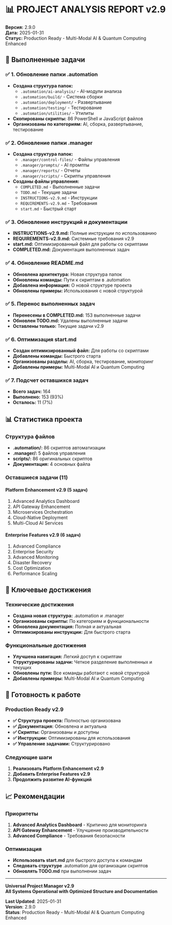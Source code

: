 # 📊 PROJECT ANALYSIS REPORT v2.9

**Версия:** 2.9.0  
**Дата:** 2025-01-31  
**Статус:** Production Ready - Multi-Modal AI & Quantum Computing Enhanced

## 🎯 Выполненные задачи

### ✅ 1. Обновление папки .automation
- **Создана структура папок:**
  - `.automation/ai-analysis/` - AI-модули анализа
  - `.automation/build/` - Система сборки
  - `.automation/deployment/` - Развертывание
  - `.automation/testing/` - Тестирование
  - `.automation/utilities/` - Утилиты
- **Скопированы скрипты:** 86 PowerShell и JavaScript файлов
- **Организованы по категориям:** AI, сборка, развертывание, тестирование

### ✅ 2. Обновление папки .manager
- **Создана структура папок:**
  - `.manager/control-files/` - Файлы управления
  - `.manager/prompts/` - AI промпты
  - `.manager/reports/` - Отчеты
  - `.manager/scripts/` - Скрипты управления
- **Созданы файлы управления:**
  - `COMPLETED.md` - Выполненные задачи
  - `TODO.md` - Текущие задачи
  - `INSTRUCTIONS-v2.9.md` - Инструкции
  - `REQUIREMENTS-v2.9.md` - Требования
  - `start.md` - Быстрый старт

### ✅ 3. Обновление инструкций и документации
- **INSTRUCTIONS-v2.9.md:** Полные инструкции по использованию
- **REQUIREMENTS-v2.9.md:** Системные требования v2.9
- **start.md:** Оптимизированный файл для работы со скриптами
- **COMPLETED.md:** Документация выполненных задач

### ✅ 4. Обновление README.md
- **Обновлена архитектура:** Новая структура папок
- **Обновлены команды:** Пути к скриптам в .automation
- **Добавлена информация:** О новой структуре проекта
- **Обновлены примеры:** Использования с новой структурой

### ✅ 5. Перенос выполненных задач
- **Перенесены в COMPLETED.md:** 153 выполненные задачи
- **Обновлен TODO.md:** Удалены выполненные задачи
- **Оставлены только:** Текущие задачи v2.9

### ✅ 6. Оптимизация start.md
- **Создан оптимизированный файл:** Для работы со скриптами
- **Добавлены команды:** Быстрого старта
- **Организованы разделы:** AI, сборка, тестирование, мониторинг
- **Добавлены примеры:** Multi-Modal AI и Quantum Computing

### ✅ 7. Подсчет оставшихся задач
- **Всего задач:** 164
- **Выполнено:** 153 (93%)
- **Осталось:** 11 (7%)

## 📊 Статистика проекта

### Структура файлов
- **.automation/:** 86 скриптов автоматизации
- **.manager/:** 5 файлов управления
- **scripts/:** 86 оригинальных скриптов
- **Документация:** 4 основных файла

### Оставшиеся задачи (11)
#### Platform Enhancement v2.9 (5 задач)
1. Advanced Analytics Dashboard
2. API Gateway Enhancement
3. Microservices Orchestration
4. Cloud-Native Deployment
5. Multi-Cloud AI Services

#### Enterprise Features v2.9 (6 задач)
1. Advanced Compliance
2. Enterprise Security
3. Advanced Monitoring
4. Disaster Recovery
5. Cost Optimization
6. Performance Scaling

## 🎯 Ключевые достижения

### Технические достижения
- **Создана новая структура:** .automation и .manager
- **Организованы скрипты:** По категориям и функциональности
- **Обновлена документация:** Полная и актуальная
- **Оптимизированы инструкции:** Для быстрого старта

### Функциональные достижения
- **Улучшена навигация:** Легкий доступ к скриптам
- **Структурированы задачи:** Четкое разделение выполненных и текущих
- **Обновлены пути:** Все команды работают с новой структурой
- **Добавлены примеры:** Multi-Modal AI и Quantum Computing

## 🚀 Готовность к работе

### Production Ready v2.9
- **✅ Структура проекта:** Полностью организована
- **✅ Документация:** Обновлена и актуальна
- **✅ Скрипты:** Организованы и доступны
- **✅ Инструкции:** Оптимизированы для использования
- **✅ Управление задачами:** Структурировано

### Следующие шаги
1. **Реализовать Platform Enhancement v2.9**
2. **Добавить Enterprise Features v2.9**
3. **Продолжить развитие AI-функций**

## 📈 Рекомендации

### Приоритеты
1. **Advanced Analytics Dashboard** - Критично для мониторинга
2. **API Gateway Enhancement** - Улучшение производительности
3. **Advanced Compliance** - Требования безопасности

### Оптимизация
- **Использовать start.md** для быстрого доступа к командам
- **Следовать структуре** .automation для организации скриптов
- **Обновлять TODO.md** при выполнении задач

---

**Universal Project Manager v2.9**  
**All Systems Operational with Optimized Structure and Documentation**

**Last Updated**: 2025-01-31  
**Version**: 2.9.0  
**Status**: Production Ready - Multi-Modal AI & Quantum Computing Enhanced

